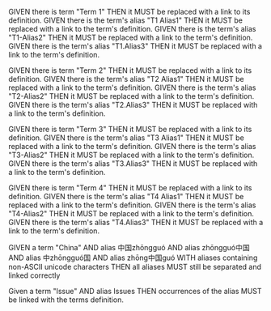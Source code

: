 GIVEN there is term "Term 1" THEN it MUST be replaced with a link to its definition.
GIVEN there is the term's alias "T1 Alias1" THEN it MUST be replaced with a link to the term's definition.
GIVEN there is the term's alias "T1-Alias2" THEN it MUST be replaced with a link to the term's definition.
GIVEN there is the term's alias "T1.Alias3" THEN it MUST be replaced with a link to the term's definition.

GIVEN there is term "Term 2" THEN it MUST be replaced with a link to its definition.
GIVEN there is the term's alias "T2 Alias1" THEN it MUST be replaced with a link to the term's definition.
GIVEN there is the term's alias "T2-Alias2" THEN it MUST be replaced with a link to the term's definition.
GIVEN there is the term's alias "T2.Alias3" THEN it MUST be replaced with a link to the term's definition.

GIVEN there is term "Term 3" THEN it MUST be replaced with a link to its definition.
GIVEN there is the term's alias "T3 Alias1" THEN it MUST be replaced with a link to the term's definition.
GIVEN there is the term's alias "T3-Alias2" THEN it MUST be replaced with a link to the term's definition.
GIVEN there is the term's alias "T3.Alias3" THEN it MUST be replaced with a link to the term's definition.

GIVEN there is term "Term 4" THEN it MUST be replaced with a link to its definition.
GIVEN there is the term's alias "T4 Alias1" THEN it MUST be replaced with a link to the term's definition.
GIVEN there is the term's alias "T4-Alias2" THEN it MUST be replaced with a link to the term's definition.
GIVEN there is the term's alias "T4.Alias3" THEN it MUST be replaced with a link to the term's definition.

GIVEN a term "China"
AND alias 中国zhōngguó
AND alias zhōngguó中国
AND alias 中zhōngguó国
AND alias zhōng中国guó
WITH aliases containing non-ASCII unicode characters
THEN all aliases MUST still be separated and linked correctly

Given a term "Issue"
AND alias Issues
THEN occurrences of the alias MUST be linked with the terms definition.
